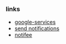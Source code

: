 ### links
* [google-services](https://console.firebase.google.com/u/0/project/drive-shield/settings/general/android:com.rntsexpobare)
* [send notifications](https://console.firebase.google.com/u/0/project/drive-shield/notification/compose?campaignId=8561450464021923300&dupe=true)
* [notifee](https://notifee.app/react-native/docs/integrations/fcm)
